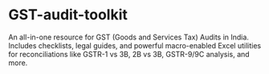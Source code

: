 # GST-audit-toolkit
An all-in-one resource for GST (Goods and Services Tax) Audits in India. Includes checklists, legal guides, and powerful macro-enabled Excel utilities for reconciliations like GSTR-1 vs 3B, 2B vs 3B, GSTR-9/9C analysis, and more.
